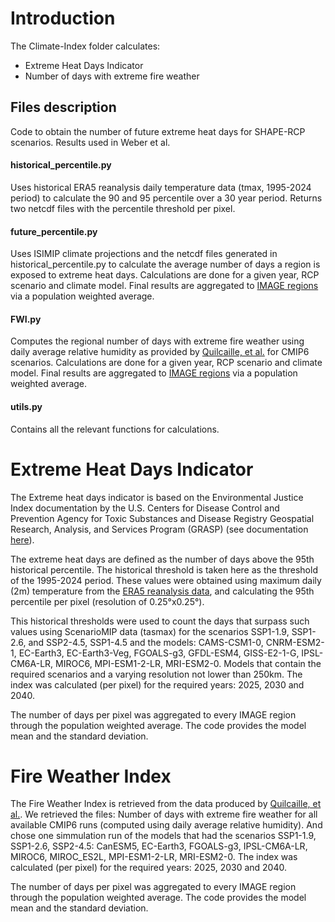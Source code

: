 # Introduction

The Climate-Index folder calculates:
- Extreme Heat Days Indicator
- Number of days with extreme fire weather

## Files description
Code to obtain the number of future extreme heat days for SHAPE-RCP scenarios. Results used in Weber et al.

#### historical_percentile.py
Uses historical ERA5 reanalysis daily temperature data (tmax, 1995-2024 period) to calculate the 90 and 95 percentile over a 30 year period. Returns two netcdf files with the percentile threshold per pixel.

#### future_percentile.py
Uses ISIMIP climate projections and the netcdf files generated in historical_percentile.py to calculate the average number of days a region is exposed to extreme heat days. Calculations are done for a given year, RCP scenario and climate model. Final results are aggregated to [IMAGE regions](https://models.pbl.nl/image/Region_classification_map) via a population weighted average.

#### FWI.py
Computes the regional number of days with extreme fire weather using daily average relative humidity as provided by [Quilcaille, et al.](https://essd.copernicus.org/articles/15/2153/2023/essd-15-2153-2023-discussion.html) for CMIP6 scenarios. Calculations are done for a given year, RCP scenario and climate model. Final results are aggregated to [IMAGE regions](https://models.pbl.nl/image/Region_classification_map) via a population weighted average.

#### utils.py
Contains all the relevant functions for calculations.


# Extreme Heat Days Indicator

The Extreme heat days indicator is based on the Environmental Justice Index documentation by the U.S. Centers for Disease Control and Prevention Agency for Toxic Substances and Disease Registry Geospatial Research, Analysis, and Services Program (GRASP) (see documentation [here](https://www.atsdr.cdc.gov/place-health/php/eji/eji-technical-documentation.html#:~:text=Access%20the%20EJI%20Technical%20Documentation%20for%20detailed%20information,Technical%20Documentation.%20Download%20the%202022%20EJI%20Technical%20Documentation.)).

The extreme heat days are defined as the number of days above the 95th historical percentile. The historical threshold is taken here as the threshold of the 1995-2024 period. These values were obtained using maximum daily (2m) temperature from the [ERA5 reanalysis data](https://cds.climate.copernicus.eu/datasets/derived-era5-single-levels-daily-statistics?tab=download), and calculating the 95th percentile per pixel (resolution of 0.25°x0.25°).

This historical thresholds were used to count the days that surpass such values using ScenarioMIP data (tasmax) for the scenarios SSP1-1.9, SSP1-2.6, and SSP2-4.5, SSP1-4.5 and the models: CAMS-CSM1-0, CNRM-ESM2-1, EC-Earth3, EC-Earth3-Veg, FGOALS-g3, GFDL-ESM4, GISS-E2-1-G, IPSL-CM6A-LR, MIROC6, MPI-ESM1-2-LR, MRI-ESM2-0. Models that contain the required scenarios and a varying resolution not lower than 250km. The index was calculated (per pixel) for the required years: 2025, 2030 and 2040.

The number of days per pixel was aggregated to every IMAGE region through the population weighted average. The code provides the model mean and the standard deviation.

# Fire Weather Index

The Fire Weather Index is retrieved from the data produced by [Quilcaille, et al.](https://essd.copernicus.org/articles/15/2153/2023/essd-15-2153-2023-discussion.html). We retrieved the files: Number of days with extreme fire weather for all available CMIP6 runs (computed using daily average relative humidity). And chose one simmulation run of the models that had the scenarios SSP1-1.9, SSP1-2.6, SSP2-4.5: CanESM5, EC-Earth3, FGOALS-g3, IPSL-CM6A-LR, MIROC6, MIROC_ES2L, MPI-ESM1-2-LR, MRI-ESM2-0. The index was calculated (per pixel) for the required years: 2025, 2030 and 2040.

The number of days per pixel was aggregated to every IMAGE region through the population weighted average. The code provides the model mean and the standard deviation.
